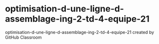 # optimisation-d-une-ligne-d-assemblage-ing-2-td-4-equipe-21
optimisation-d-une-ligne-d-assemblage-ing-2-td-4-equipe-21 created by GitHub Classroom
